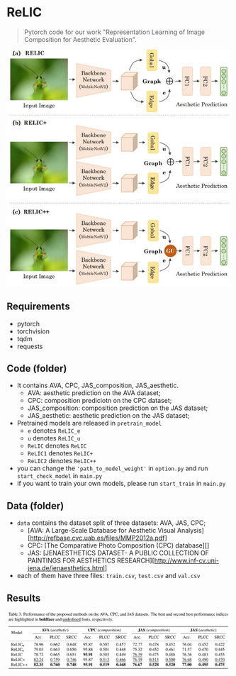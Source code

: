 # ReLIC
> Pytorch code for our work "Representation Learning of Image Composition for Aesthetic Evaluation".



![ReLIC.jpg](ReLIC.jpg)

## Requirements

- pytorch 
- torchvision
- tqdm
- requests

## Code (folder)

- It contains AVA, CPC, JAS_composition, JAS_aesthetic.
  - AVA: aesthetic prediction on the AVA dataset;
  - CPC: composition prediciotn on the CPC dataset;
  - JAS_composition: composition prediction on the JAS dataset;
  - JAS_aesthetic: aesthetic prediction on the JAS dataset;
- Pretrained models are released in ``pretrain_model``
  - ``e`` denotes ``ReLIC_e``
  - ``u`` denotes ``ReLIC_u``
  - ``ReLIC`` denotes ``ReLIC``
  - ``ReLIC1`` denotes ``ReLIC+``
  - ``ReLIC2`` denotes ``ReLIC++``
- you can change the ``'path_to_model_weight'`` in ``option.py`` and run ``start_check_model`` in ``main.py``
- if you want to train your own models, please run ``start_train`` in ``main.py``  

## Data (folder)

- ``data`` contains the dataset split of three datasets: AVA, JAS, CPC; 
  - [AVA: A Large-Scale Database for Aesthetic Visual Analysis][http://refbase.cvc.uab.es/files/MMP2012a.pdf]
  - CPC: [The Comparative Photo Composition (CPC) database][]
  - JAS: [JENAESTHETICS DATASET- A PUBLIC COLLECTION OF PAINTINGS FOR AESTHETICS RESEARCH][http://www.inf-cv.uni-jena.de/jenaesthetics.html]
- each of them have three files: ``train.csv``, ``test.csv`` and ``val.csv`` 

## Results

![results.png](results.png)